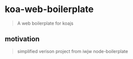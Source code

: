 # koa-web-boilerplate
> A web boilerplate for koajs

## motivation
> simplified verison project from iwjw node-boilerplate

